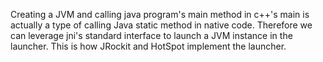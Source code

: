 Creating a JVM and calling java program's main method in c++'s main is actually a type of calling Java static
method in native code. Therefore we can leverage jni's standard interface to launch a JVM instance in the launcher.
This is how JRockit and HotSpot implement the launcher.